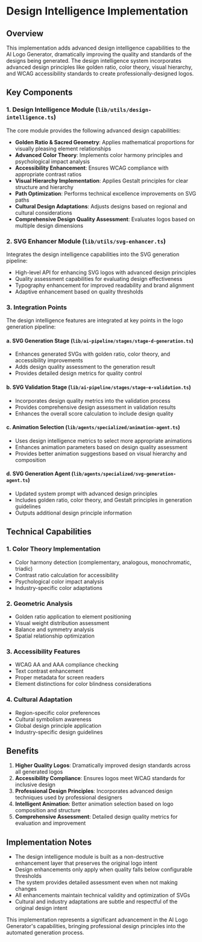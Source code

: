 # Design Intelligence Implementation

## Overview

This implementation adds advanced design intelligence capabilities to the AI Logo Generator, dramatically improving the quality and standards of the designs being generated. The design intelligence system incorporates advanced design principles like golden ratio, color theory, visual hierarchy, and WCAG accessibility standards to create professionally-designed logos.

## Key Components

### 1. Design Intelligence Module (`lib/utils/design-intelligence.ts`)

The core module provides the following advanced design capabilities:

- **Golden Ratio & Sacred Geometry**: Applies mathematical proportions for visually pleasing element relationships
- **Advanced Color Theory**: Implements color harmony principles and psychological impact analysis
- **Accessibility Enhancement**: Ensures WCAG compliance with appropriate contrast ratios
- **Visual Hierarchy Implementation**: Applies Gestalt principles for clear structure and hierarchy
- **Path Optimization**: Performs technical excellence improvements on SVG paths
- **Cultural Design Adaptations**: Adjusts designs based on regional and cultural considerations
- **Comprehensive Design Quality Assessment**: Evaluates logos based on multiple design dimensions

### 2. SVG Enhancer Module (`lib/utils/svg-enhancer.ts`)

Integrates the design intelligence capabilities into the SVG generation pipeline:

- High-level API for enhancing SVG logos with advanced design principles
- Quality assessment capabilities for evaluating design effectiveness
- Typography enhancement for improved readability and brand alignment
- Adaptive enhancement based on quality thresholds

### 3. Integration Points

The design intelligence features are integrated at key points in the logo generation pipeline:

#### a. SVG Generation Stage (`lib/ai-pipeline/stages/stage-d-generation.ts`)
- Enhances generated SVGs with golden ratio, color theory, and accessibility improvements
- Adds design quality assessment to the generation result
- Provides detailed design metrics for quality control

#### b. SVG Validation Stage (`lib/ai-pipeline/stages/stage-e-validation.ts`)
- Incorporates design quality metrics into the validation process
- Provides comprehensive design assessment in validation results
- Enhances the overall score calculation to include design quality

#### c. Animation Selection (`lib/agents/specialized/animation-agent.ts`)
- Uses design intelligence metrics to select more appropriate animations
- Enhances animation parameters based on design quality assessment
- Provides better animation suggestions based on visual hierarchy and composition

#### d. SVG Generation Agent (`lib/agents/specialized/svg-generation-agent.ts`)
- Updated system prompt with advanced design principles
- Includes golden ratio, color theory, and Gestalt principles in generation guidelines
- Outputs additional design principle information

## Technical Capabilities

### 1. Color Theory Implementation
- Color harmony detection (complementary, analogous, monochromatic, triadic)
- Contrast ratio calculation for accessibility
- Psychological color impact analysis
- Industry-specific color adaptations

### 2. Geometric Analysis
- Golden ratio application to element positioning
- Visual weight distribution assessment
- Balance and symmetry analysis
- Spatial relationship optimization

### 3. Accessibility Features
- WCAG AA and AAA compliance checking
- Text contrast enhancement
- Proper metadata for screen readers
- Element distinctions for color blindness considerations

### 4. Cultural Adaptation
- Region-specific color preferences
- Cultural symbolism awareness
- Global design principle application
- Industry-specific design guidelines

## Benefits

1. **Higher Quality Logos**: Dramatically improved design standards across all generated logos
2. **Accessibility Compliance**: Ensures logos meet WCAG standards for inclusive design
3. **Professional Design Principles**: Incorporates advanced design techniques used by professional designers
4. **Intelligent Animation**: Better animation selection based on logo composition and structure
5. **Comprehensive Assessment**: Detailed design quality metrics for evaluation and improvement

## Implementation Notes

- The design intelligence module is built as a non-destructive enhancement layer that preserves the original logo intent
- Design enhancements only apply when quality falls below configurable thresholds
- The system provides detailed assessment even when not making changes
- All enhancements maintain technical validity and optimization of SVGs
- Cultural and industry adaptations are subtle and respectful of the original design intent

This implementation represents a significant advancement in the AI Logo Generator's capabilities, bringing professional design principles into the automated generation process.